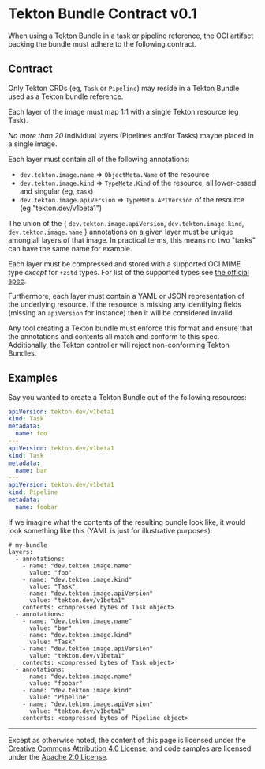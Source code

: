 <!--
---
linkTitle: "Tekton Bundles Contract"
weight: 402
---
-->

# Tekton Bundle Contract v0.1

When using a Tekton Bundle in a task or pipeline reference, the OCI artifact backing the
bundle must adhere to the following contract.

## Contract

Only Tekton CRDs (eg, `Task` or `Pipeline`) may reside in a Tekton Bundle used as a Tekton
bundle reference.

Each layer of the image must map 1:1 with a single Tekton resource (eg Task).

*No more than 20* individual layers (Pipelines and/or Tasks) maybe placed in a single image.

Each layer must contain all of the following annotations:

- `dev.tekton.image.name` => `ObjectMeta.Name` of the resource
- `dev.tekton.image.kind` => `TypeMeta.Kind` of the resource, all lower-cased and singular (eg, `task`)
- `dev.tekton.image.apiVersion` => `TypeMeta.APIVersion` of the resource (eg 
"tekton.dev/v1beta1")  

The union of the { `dev.tekton.image.apiVersion`, `dev.tekton.image.kind`, `dev.tekton.image.name` }
annotations on a given layer must be unique among all layers of that image. In practical terms, this means no two
"tasks" can have the same name for example.

Each layer must be compressed and stored with a supported OCI MIME type *except* for `+zstd` types. For list of the 
supported types see 
[the official spec](https://github.com/opencontainers/image-spec/blob/master/layer.md#zstd-media-types).
 
Furthermore, each layer must contain a YAML or JSON representation of the underlying resource. If the resource is 
missing any identifying fields (missing an `apiVersion` for instance) then it will be considered invalid.

Any tool creating a Tekton bundle must enforce this format and ensure that the annotations and contents all match and
conform to this spec. Additionally, the Tekton controller will reject non-conforming Tekton Bundles.

## Examples

Say you wanted to create a Tekton Bundle out of the following resources: 

```yaml
apiVersion: tekton.dev/v1beta1
kind: Task
metadata:
  name: foo
---
apiVersion: tekton.dev/v1beta1
kind: Task
metadata:
  name: bar
---
apiVersion: tekton.dev/v1beta1
kind: Pipeline
metadata:
  name: foobar
```

If we imagine what the contents of the resulting bundle look like, it would look something like this (YAML is just for 
illustrative purposes):
```
# my-bundle
layers:
  - annotations:
    - name: "dev.tekton.image.name"
      value: "foo"
    - name: "dev.tekton.image.kind"
      value: "Task"
    - name: "dev.tekton.image.apiVersion"
      value: "tekton.dev/v1beta1"
    contents: <compressed bytes of Task object>
  - annotations:
    - name: "dev.tekton.image.name"
      value: "bar"
    - name: "dev.tekton.image.kind"
      value: "Task"
    - name: "dev.tekton.image.apiVersion"
      value: "tekton.dev/v1beta1"
    contents: <compressed bytes of Task object>
  - annotations:
    - name: "dev.tekton.image.name"
      value: "foobar"
    - name: "dev.tekton.image.kind"
      value: "Pipeline"
    - name: "dev.tekton.image.apiVersion"
      value: "tekton.dev/v1beta1"
    contents: <compressed bytes of Pipeline object>
```

---

Except as otherwise noted, the content of this page is licensed under the
[Creative Commons Attribution 4.0 License](https://creativecommons.org/licenses/by/4.0/),
and code samples are licensed under the
[Apache 2.0 License](https://www.apache.org/licenses/LICENSE-2.0).
